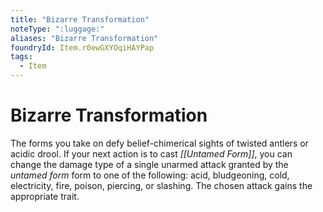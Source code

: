 ```yaml
---
title: "Bizarre Transformation"
noteType: ":luggage:"
aliases: "Bizarre Transformation"
foundryId: Item.r0ewGXYOqiHAYPap
tags:
  - Item
---
```


# Bizarre Transformation

The forms you take on defy belief-chimerical sights of twisted antlers or acidic drool. If your next action is to cast _[[Untamed Form]]_, you can change the damage type of a single unarmed attack granted by the _untamed form_ form to one of the following: acid, bludgeoning, cold, electricity, fire, poison, piercing, or slashing. The chosen attack gains the appropriate trait.
